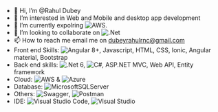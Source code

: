 - 👋 Hi, I’m @Rahul Dubey
- 👀 I’m interested in Web and Mobile and desktop app development
- 🌱 I’m currently expolring ![AWS](https://img.shields.io/badge/AWS-%23FF9900.svg?style=for-the-badge&logo=amazon-aws&logoColor=white).
- 💞️ I’m looking to collaborate on ![.Net](https://img.shields.io/badge/.NET-5C2D91?style=for-the-badge&logo=.net&logoColor=white)
- 📫 How to reach me email me on dubeyrahulrnc@gmail.com
- Front end Skills: ![Angular](https://img.shields.io/badge/angular-%23DD0031.svg?style=for-the-badge&logo=angular&logoColor=white) 8+, Javascript, HTML, CSS, Ionic, Angular material, Bootstrap
- Back end skills: ![.Net](https://img.shields.io/badge/.NET-5C2D91?style=for-the-badge&logo=.net&logoColor=white) 6, ![C#](https://img.shields.io/badge/c%23-%23239120.svg?style=for-the-badge&logo=c-sharp&logoColor=white), ASP.NET MVC, Web API, Entity framework
- Cloud: ![AWS](https://img.shields.io/badge/AWS-%23FF9900.svg?style=for-the-badge&logo=amazon-aws&logoColor=white) & ![Azure](https://img.shields.io/badge/azure-%230072C6.svg?style=for-the-badge&logo=microsoftazure&logoColor=white)
- Database: ![MicrosoftSQLServer](https://img.shields.io/badge/Microsoft%20SQL%20Sever-CC2927?style=for-the-badge&logo=microsoft%20sql%20server&logoColor=white)
- Others: ![Swagger](https://img.shields.io/badge/-Swagger-%23Clojure?style=for-the-badge&logo=swagger&logoColor=white), ![Postman](https://img.shields.io/badge/Postman-FF6C37?style=for-the-badge&logo=postman&logoColor=white)
- IDE: ![Visual Studio Code](https://img.shields.io/badge/Visual%20Studio%20Code-0078d7.svg?style=for-the-badge&logo=visual-studio-code&logoColor=white), ![Visual Studio](https://img.shields.io/badge/Visual%20Studio-5C2D91.svg?style=for-the-badge&logo=visual-studio&logoColor=white)
<!---
Zen-Rahul/Zen-Rahul is a ✨ special ✨ repository because its `README.md` (this file) appears on your GitHub profile.
You can click the Preview link to take a look at your changes.
--->
